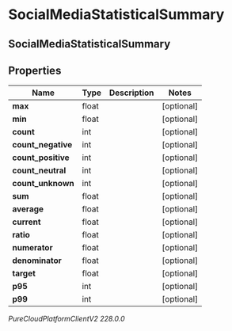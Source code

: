 # SocialMediaStatisticalSummary

## SocialMediaStatisticalSummary

## Properties

|Name | Type | Description | Notes|
|------------ | ------------- | ------------- | -------------|
| **max** | float |  | [optional] |
| **min** | float |  | [optional] |
| **count** | int |  | [optional] |
| **count_negative** | int |  | [optional] |
| **count_positive** | int |  | [optional] |
| **count_neutral** | int |  | [optional] |
| **count_unknown** | int |  | [optional] |
| **sum** | float |  | [optional] |
| **average** | float |  | [optional] |
| **current** | float |  | [optional] |
| **ratio** | float |  | [optional] |
| **numerator** | float |  | [optional] |
| **denominator** | float |  | [optional] |
| **target** | float |  | [optional] |
| **p95** | int |  | [optional] |
| **p99** | int |  | [optional] |



_PureCloudPlatformClientV2 228.0.0_
